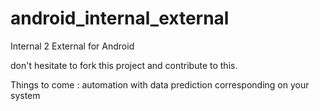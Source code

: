 android_internal_external
=========================

Internal 2 External for Android

don't hesitate to fork this project and contribute to this.

Things to come : automation with data prediction corresponding on your system
